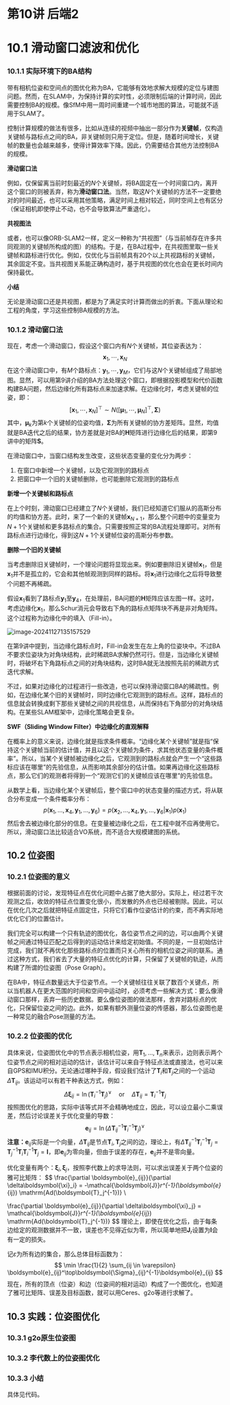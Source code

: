 # 第10讲 后端2

# 10.1 滑动窗口滤波和优化

### 10.1.1 实际环境下的BA结构

带有相机位姿和空间点的图优化称为BA，它能够有效地求解大规模的定位与建图问题。然而，在SLAM中，为保持计算的实时性，必须限制后端的计算时间，因此需要控制BA的规模。像SfM中用一周时间重建一个城市地图的算法，可能就不适用于SLAM了。

控制计算规模的做法有很多，比如从连续的视频中抽出一部分作为**关键帧**，仅构造关键帧与路标点之间的BA，非关键帧则只用于定位。但是，随着时间增长，关键帧的数量也会越来越多，使得计算效率下降。因此，仍需要结合其他方法控制BA的规模。

**滑动窗口法**

例如，仅保留离当前时刻最近的$N$个关键帧，将BA固定在一个时间窗口内，离开这个窗口的则被丢弃，称为**滑动窗口法**。当然，取这$N$个关键帧的方法不一定要绝对的时间最近，也可以采用其他策略，满足时间上相对较近，同时空间上也有区分（保证相机即使停止不动，也不会导致算法严重退化）。

**共视图法** 

或者，也可以像ORB-SLAM2一样，定义一种称为“共视图”（与当前帧存在许多共同观测的关键帧所构成的图）的结构。于是，在BA过程中，在共视图里取一些关键帧和路标进行优化。例如，仅优化与当前帧具有20个以上共视路标的关键帧，其余固定不变。当共视图关系能正确构造时，基于共视图的优化也会在更长时间内保持最优。

**小结**

无论是滑动窗口还是共视图，都是为了满足实时计算而做出的折衷。下面从理论和工程的角度，学习这些控制BA规模的方法。

### 10.1.2 滑动窗口法

现在，考虑一个滑动窗口，假设这个窗口内有$N$个关键帧，其位姿表达为：
$$
\boldsymbol{x}_1, \cdots, \boldsymbol{x}_N
$$
在这个滑动窗口中，有$M$个路标点：$\boldsymbol{y}_1, \cdots, \boldsymbol{y}_M$，它们与这$N$个关键帧组成了局部地图。显然，可以用第9讲介绍的BA方法处理这个窗口，即根据投影模型和代价函数构建BA问题，然后边缘化所有路标点来加速求解。在边缘化时，考虑关键帧的位姿，即：
$$
[\boldsymbol{x}_1, \cdots, \boldsymbol{x}_N]^\top \sim N([\boldsymbol{\mu}_1, \cdots, \boldsymbol{\mu}_N]^\top, \boldsymbol{\Sigma})
$$
其中，$\boldsymbol{\mu}_k$为第$k$个关键帧的位姿均值，$\boldsymbol{\Sigma}$为所有关键帧的协方差矩阵。显然，均值就是BA迭代之后的结果，协方差就是对BA的$\boldsymbol{H}$矩阵进行边缘化后的结果，即第9讲中的矩阵$\boldsymbol{S}$。

在滑动窗口中，当窗口结构发生改变，这些状态变量的变化分为两步：

1. 在窗口中新增一个关键帧，以及它观测到的路标点
2. 把窗口中一个旧的关键帧删除，也可能删除它观测到的路标点

**新增一个关键帧和路标点**

在上个时刻，滑动窗口已经建立了$N$个关键帧，我们已经知道它们服从的高斯分布的均值和协方差。此时，来了一个新的关键帧$\boldsymbol{x}_{N + 1}$，那么整个问题中的变量变为$N + 1$个关键帧和更多路标点的集合。只需要按照正常的BA流程处理即可。对所有路标点进行边缘化，得到这$N + 1$个关键帧位姿的高斯分布参数。

**删除一个旧的关键帧**

当考虑删除旧关键帧时，一个理论问题将显现出来。例如要删除旧关键帧$\boldsymbol{x}_1$，但是$\boldsymbol{x}_1$并不是孤立的，它会和其他帧观测到同样的路标。将$\boldsymbol{x}_1$进行边缘化之后将导致整个问题不再稀疏。

假设$\boldsymbol{x}_1$看到了路标点$\boldsymbol{y}_1$至$\boldsymbol{y}_4$，在处理前，BA问题的$\boldsymbol{H}$矩阵应该左图一样。这时，考虑边缘化$\boldsymbol{x}_1$，那么Schur消元会导致右下角的路标点矩阵块不再是非对角矩阵。这个过程称为边缘化中的填入（Fill-in）。

![image-20241127135157529](C:\Users\48423\AppData\Roaming\Typora\typora-user-images\image-20241127135157529.png)

在第9讲中提到，当边缘化路标点时，Fill-in会发生在左上角的位姿块中。不过BA不要求位姿块为对角块结构，此时稀疏BA求解仍然可行。但是，当边缘化关键帧时，将破坏右下角路标点之间的对角块结构，这时BA就无法按照先前的稀疏方式迭代求解。

不过，如果对边缘化的过程进行一些改造，也可以保持滑动窗口BA的稀疏性。例如，在边缘化某个旧的关键帧时，同时边缘化它观测到的路标点。这样，路标点的信息就会转换成剩下那些关键帧之间的共视信息，从而保持右下角部分的对角块结构。在某些SLAM框架中，边缘化策略会更复杂。

**SWF（Sliding Window Filter）中边缘化的直观解释**

在概率上的意义来说，边缘化就是指求条件概率。“边缘化某个关键帧”就是指“保持这个关键帧当前的估计值，并且以这个关键帧为条件，求其他状态变量的条件概率”。所以，当某个关键帧被边缘化之后，它观测到的路标点就会产生一个“这些路标应该在哪里”的先验信息，从而影响其余部分的估计值。如果再边缘化这些路标点，那么它们的观测者将得到一个“观测它们的关键帧应该在哪里”的先验信息。

从数学上看，当边缘化某个关键帧后，整个窗口中的状态变量的描述方式，将从联合分布变成一个条件概率分布：
$$
p(\boldsymbol{x}_1, \dots, \boldsymbol{x}_4, \boldsymbol{y}_1, \dots, \boldsymbol{y}_6) = p(\boldsymbol{x}_2, \dots, \boldsymbol{x}_4, \boldsymbol{y}_1, \dots, \boldsymbol{y}_6 | \boldsymbol{x}_1)p(\boldsymbol{x}_1)
$$
然后舍去被边缘化部分的信息。在变量被边缘化之后，在工程中就不应再使用它。所以，滑动窗口法比较适合VO系统，而不适合大规模建图的系统。

## 10.2 位姿图

### 10.2.1 位姿图的意义

根据前面的讨论，发现特征点在优化问题中占据了绝大部分。实际上，经过若干次观测之后，收敛的特征点位置变化很小，而发散的外点也已经被剔除。因此，可以在优化几次之后就把特征点固定住，只将它们看作位姿估计的约束，而不再实际地优化它们的位置估计。

我们完全可以构建一个只有轨迹的图优化，各位姿节点之间的边，可以由两个关键帧之间通过特征匹配之后得到的运动估计来给定初始值。不同的是，一旦初始估计完成，我们就不再优化那些路标点的位置而只关心所有的相机位姿之间的联系。通过这种方式，我们省去了大量的特征点优化的计算，只保留了关键帧的轨迹，从而构建了所谓的位姿图（Pose Graph）。

在BA中，特征点数量远大于位姿节点。一个关键帧往往关联了数百个关键点，所以当机器人在更大范围的时间和空间中运动时，必须考虑一些解决方式：要么像滑动窗口那样，丢弃一些历史数据。要么像位姿图的做法那样，舍弃对路标点的优化，只保留位姿之间的边。此外，如果有额外测量位姿的传感器，那么位姿图也是一种常见的融合Pose测量的方法。

### 10.2.2 位姿图的优化

具体来说，位姿图优化中的节点表示相机位姿，用$\boldsymbol{T}_1, \dots, \boldsymbol{T}_n$来表示，边则表示两个位姿节点之间的相对运动的估计，该估计可以来自于特征点法或直接法，也可以来自GPS和IMU积分。无论通过哪种手段，假设我们估计了$\boldsymbol{T}_i$和$\boldsymbol{T}_j$之间的一个运动$\Delta \boldsymbol{T}_{ij}$。该运动可以有若干种表达方式，例如：
$$
\Delta \boldsymbol{\xi}_{ij} = \ln(\boldsymbol{T}_i^{-1}\boldsymbol{T}_j)^\vee \quad \mathrm{or} \quad \Delta \boldsymbol{T}_{ij} = \boldsymbol{T}_i^{-1}\boldsymbol{T}_j
$$
按照图优化的思路，实际中该等式并不会精确地成立，因此，可以设立最小二乘误差，然后讨论误差关于优化变量的导数：
$$
\boldsymbol{e}_{ij} = \ln(\Delta \boldsymbol{T}_{ij}^{-1}\boldsymbol{T}_i^{-1}\boldsymbol{T}_j)^\vee
$$
**注意：**$\boldsymbol{e}_{ij}$实际是一个向量，$\Delta \boldsymbol{T}_{ij}$是节点$\boldsymbol{T}_i,\boldsymbol{T}_j$之间的边，理论上，有$\Delta \boldsymbol{T}_{ij}^{-1} \boldsymbol{T}_i^{-1} \boldsymbol{T}_j = \boldsymbol{T}_j^{-1} \boldsymbol{T}_i \boldsymbol{T}_i^{-1} \boldsymbol{T}_j = \boldsymbol{I}$，即$\boldsymbol{e}_{ij}$为零向量，但由于误差的存在，$\boldsymbol{e}_{ij}$并不是零向量。

优化变量有两个：$\boldsymbol{\xi}_i, \boldsymbol{\xi}_j$，按照李代数上的求导法则，可以求出误差关于两个位姿的雅可比矩阵：
$$
\frac{\partial \boldsymbol{e}_{ij}}{\partial \delta\boldsymbol{\xi}_i} = -\mathcal{\boldsymbol{J}}_r^{-1}(\boldsymbol{e}_{ij}) \mathrm{Ad(\boldsymbol{T}_j^{-1})} \\

\frac{\partial \boldsymbol{e}_{ij}}{\partial \delta\boldsymbol{\xi}_j} = \mathcal{\boldsymbol{J}}_r^{-1}(\boldsymbol{e}_{ij}) \mathrm{Ad(\boldsymbol{T}_j^{-1})}
$$
理论上，即使在优化之后，由于每条边给定的观测数据并不一致，误差也不见得近似为零，所以简单地把$\mathcal{\boldsymbol{J}}_r$设置为$\boldsymbol{I}$会有一定的损失。

记$\varepsilon$为所有边的集合，那么总体目标函数为：
$$
\min \frac{1}{2} \sum_{ij \in \varepsilon} \boldsymbol{e}_{ij}^\top\boldsymbol{\Sigma}_{ij}^{-1}\boldsymbol{e}_{ij}
$$
现在，所有的顶点（位姿）和边（位姿间的相对运动）构成了一个图优化，也知道了雅可比矩阵、误差及目标函数，就可以用Ceres、g2o等进行求解了。

## 10.3 实践：位姿图优化

### 10.3.1 g2o原生位姿图

### 10.3.2 李代数上的位姿图优化

### 10.3.3 小结

具体见代码。

